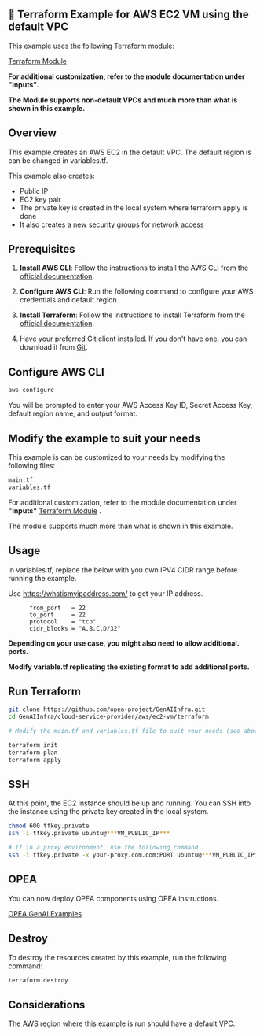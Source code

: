 ## 🤖 Terraform Example for AWS EC2 VM using the default VPC

This example uses the following Terraform module:

[Terraform Module](https://registry.terraform.io/modules/intel/aws-vm/intel/latest)

**For additional customization, refer to the module documentation under "Inputs".**

**The Module supports non-default VPCs and much more than what is shown in this example.**

## Overview

This example creates an AWS EC2 in the default VPC. The default region is can be changed in variables.tf.

This example also creates:

- Public IP
- EC2 key pair
- The private key is created in the local system where terraform apply is done
- It also creates a new security groups for network access

## Prerequisites

1. **Install AWS CLI**: Follow the instructions to install the AWS CLI from the [official documentation](https://docs.aws.amazon.com/cli/latest/userguide/install-cliv2.html).

2. **Configure AWS CLI**: Run the following command to configure your AWS credentials and default region.
3. **Install Terraform**: Follow the instructions to install Terraform from the [official documentation](https://learn.hashicorp.com/tutorials/terraform/install-cli).
4. Have your preferred Git client installed. If you don't have one, you can download it from [Git](https://git-scm.com/downloads).

## Configure AWS CLI

```bash
aws configure
```

You will be prompted to enter your AWS Access Key ID, Secret Access Key, default region name, and output format.

## Modify the example to suit your needs

This example is can be customized to your needs by modifying the following files:

```bash
main.tf
variables.tf
```

For additional customization, refer to the module documentation under **"Inputs"** [Terraform Module](https://registry.terraform.io/modules/intel/aws-vm/intel/latest)
.

The module supports much more than what is shown in this example.

## Usage

In variables.tf, replace the below with you own IPV4 CIDR range before running the example.

Use <https://whatismyipaddress.com/> to get your IP address.

```hcl
      from_port   = 22
      to_port     = 22
      protocol    = "tcp"
      cidr_blocks = "A.B.C.D/32"
```

**Depending on your use case, you might also need to allow additional.
ports.**

**Modify variable.tf replicating the existing format to add additional ports.**

## Run Terraform

```bash
git clone https://github.com/opea-project/GenAIInfra.git
cd GenAIInfra/cloud-service-provider/aws/ec2-vm/terraform

# Modify the main.tf and variables.tf file to suit your needs (see above)

terraform init
terraform plan
terraform apply
```

## SSH

At this point, the EC2 instance should be up and running. You can SSH into the instance using the private key created in the local system.

```bash
chmod 600 tfkey.private
ssh -i tfkey.private ubuntu@***VM_PUBLIC_IP***

# If in a proxy environment, use the following command
ssh -i tfkey.private -x your-proxy.com.com:PORT ubuntu@***VM_PUBLIC_IP***
```

## OPEA

You can now deploy OPEA components using OPEA instructions.

[OPEA GenAI Examples](https://github.com/opea-project/GenAIExamples)

## Destroy

To destroy the resources created by this example, run the following command:

```bash
terraform destroy
```

## Considerations

The AWS region where this example is run should have a default VPC.
